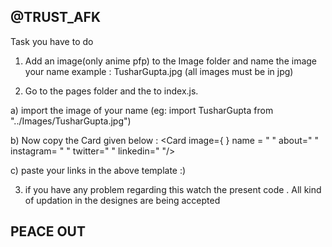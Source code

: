 ## @TRUST_AFK

Task you have to do

1) Add an image(only anime pfp) to the Image folder and name the image your name 
  example : TusharGupta.jpg (all images must be in jpg)

2) Go to the pages folder and the to index.js. 
  
a) import the image of your name (eg: import TusharGupta from "../Images/TusharGupta.jpg")
  
b) Now copy the Card given below : <Card image={   } name = " " about=" " instagram= "  "  twitter="  " linkedin="  "/>
   
c) paste your links in the above template :) 

3) if you have any problem regarding this watch the present code . All kind of updation in the designes are being accepted

## PEACE OUT

